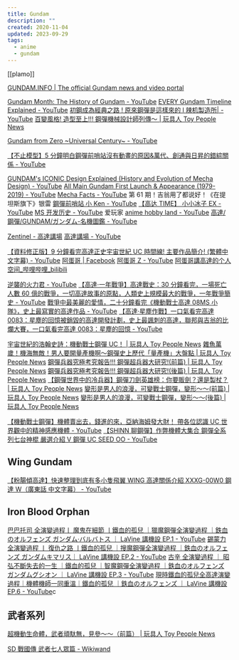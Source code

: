 ```yaml
---
title: Gundam
description: ""
created: 2020-11-04
updated: 2023-09-29
tags:
  - anime
  - gundam
---
```


[[plamo]]

[GUNDAM.INFO | The official Gundam news and video portal](https://hk.gundam.info/)

[Gundam Month: The History of Gundam - YouTube](https://www.youtube.com/watch?v=v3u2OjO1xOA)
[EVERY Gundam Timeline Explained - YouTube](https://www.youtube.com/watch?v=7mspCHH9uZ0&t=0s)
[初鋼成為經典之路 ! 原來鋼彈是這樣來的 l 辣机製造所| - YouTube](https://www.youtube.com/watch?v=QGeioKBNrls)
[百變風格! 造型至上!!! 鋼彈機械設計師列傳～ | 玩具人 Toy People News](https://www.toy-people.com/?p=30602)

[Gundam from Zero ~Universal Century~ - YouTube](https://www.youtube.com/watch?v=mj3zDGgFRXw)

[【不止模型】5 分鐘明白鋼彈前哨站沒有動畫的原因&萬代、創通與日昇的錯綜關係 - YouTube](https://www.youtube.com/watch?v=fj2tJv-O7HU)

[GUNDAM's ICONIC Design Explained (History and Evolution of Mecha Design) - YouTube](https://www.youtube.com/watch?v=-5gz6imnITc)
[All Main Gundam First Launch & Appearance (1979-2019) - YouTube](https://www.youtube.com/watch?v=5bU5sk81rG8)
[Mecha Facts - YouTube](https://www.youtube.com/playlist?list=PLH7RuLqXOxdcpMQmSZSgg8S2YpyD_j3PD)
第 61 期！吉翁用了都说好！《在提坦斯旗下》银雷
[鋼彈前哨站 小 Ken - YouTube](https://www.youtube.com/user/adsl2x/videos)
[【高达 TIME】 小小冰子 EX - YouTube](https://www.youtube.com/channel/UCYNCRnYr2stiwVw2TnTl4qA/search?query=%E3%80%90%E9%AB%98%E8%BE%BETIME%E3%80%91)
[MS 开发历史 - YouTube](https://www.youtube.com/playlist?list=PLutfmPd-jr58_NuQDkUpGTSHDRkGWJdzm) 爱玩家
[anime hobby land - YouTube](https://www.youtube.com/channel/UCxZF9ifFwsBrVv2hr085Qiw)
[高達/鋼彈/GUNDAM/ガンダム-名機圖鑑 - YouTube](https://www.youtube.com/playlist?list=PLCgEruUGtrCGa8oMa8AP1YBMHlhdflyS9)

[Zentinel - 高達講場](https://www.zentinelhk.com/blog/singblog)
[高達講場 - YouTube](https://www.youtube.com/playlist?list=PLW60DZ3uw-7tZsUd8M5fy-lM1vQiOqhHd)

[【資料修正版】9 分鐘看完高達正史宇宙世紀 UC 時間線! 主要作品簡介! (繁體中文字幕) - YouTube](https://www.youtube.com/watch?v=GoLsqo4WZWk)
[阿蛋哥 | Facebook](https://www.facebook.com/%E9%98%BF%E8%9B%8B%E5%93%A5-103766332056350/)
[阿蛋哥 Z - YouTube](https://www.youtube.com/@BroDanZ)
[阿蛋哥講高達的个人空间\_哔哩哔哩\_bilibili](https://space.bilibili.com/1029093021?from=search)

[逆襲的火力君 - YouTube](https://www.youtube.com/@Gundam_Home)
[【高達·一年戰爭】高達戰史：30 分鐘看完，一場死亡人數 60 億的戰爭，一切高達故事的原點，人類史上規模最大的戰爭，一年戰爭簡史 - YouTube](https://www.youtube.com/watch?v=9-HffgPWFjI)
[戰爭中最美麗的愛情，二十分鐘看完《機動戰士高達 08MS 小隊》，史上最寫實的高達作品 - YouTube](https://www.youtube.com/watch?v=gZGI4FCPYnU)
[【高達·星塵作戰】一口氣看完高達 0083：星塵的回憶被銷毀的高達開發計劃，史上最諷刺的高達，聯邦與吉翁的比爛大賽，一口氣看完高達 0083：星塵的回憶 - YouTube](https://www.youtube.com/watch?v=tJYud0vuLUI)

[宇宙世紀的浩翰史詩：機動戰士鋼彈 UC！ | 玩具人 Toy People News](https://www.toy-people.com/?p=25529)
[雜魚萬歲！機海無敵！男人要開量產機啊～鋼彈史上歷代「量產機」大盤點 | 玩具人 Toy People News](https://www.toy-people.com/?p=42280)
[鋼彈兵器究極考究報告!!! 鋼彈超兵器大研究!(前篇) | 玩具人 Toy People News](https://www.toy-people.com/?p=29974)
[鋼彈兵器究極考究報告!!! 鋼彈超兵器大研究!(後篇) | 玩具人 Toy People News](https://www.toy-people.com/?p=30274)
[【鋼彈世界中的冷兵器】鋼彈刀劍英雄榜：你要販劍？還是製杖？ | 玩具人 Toy People News](https://www.toy-people.com/?p=33065)
[變形是男人的浪漫，可變戰士鋼彈，變形～～(前篇) | 玩具人 Toy People News](https://www.toy-people.com/?p=28741)
[變形是男人的浪漫，可變戰士鋼彈，變形～～(後篇) | 玩具人 Toy People News](https://www.toy-people.com/?p=29035)

[【機動戰士鋼彈】機體賣出去，錢進的來，亞納海姆發大財！ 帶各位認識 UC 世界觀中的精神感應機體 - YouTube](https://www.youtube.com/watch?v=CmhLVwWP)
[【SHINN 聊鋼彈】作弊機體大集合 鋼彈全系列七台神棍 嚴選介紹 V 鋼彈 UC SEED OO - YouTube](https://www.youtube.com/watch?v=xUj9bHGSs-0)

## Wing Gundam

[【粉腸傾高達】快速整理到底有多小隻飛翼 WING 高達關係介紹 XXXG-00W0 鋼達 W（廣東話 中文字幕） - YouTube](https://www.youtube.com/watch?v=eucCoCA6xFM)

## Iron Blood Orphan

[巴巴托司 全演變過程丨 魔鬼在細節 丨鐵血的孤兒 ｜獵魔鋼彈全演變過程 ｜鉄血のオルフェンズ ガンダム·バルバトス ｜ LaVine 講機設 EP.1 - YouTube](https://www.youtube.com/watch?v=SaWxaU7oUmI)
[錫蒙力 全演變過程 丨 復仇之路 丨鐵血的孤兒 ｜搜魔鋼彈全演變過程 ｜鉄血のオルフェンズ ガンダムキマリス｜ LaVine 講機設 EP.2 - YouTube](https://www.youtube.com/watch?v=RXhAr10ln-E)
[古辛 全演變過程 ｜ 昭弘不斷失去的一生 ｜鐵血的孤兒 ｜智魔鋼彈全演變過程 ｜鉄血のオルフェンズ ガンダムグシオン ｜ LaVine 講機設 EP.3 - YouTube](https://www.youtube.com/watch?v=RiiWR-i_PL8)
[現時鐵血的孤兒全高達演變過程｜機體機師一同重溫｜鐵血的孤兒 ｜鉄血のオルフェンズ ｜ LaVine 講機設 EP.6 - YouTube](https://www.youtube.com/watch?v=RtpHoVi-JI4)c

## 武者系列

[超機動生命體，武者頑馱無，見參～～（前篇） | 玩具人 Toy People News](https://www.toy-people.com/?p=27381)

[SD 戰國傳 武者七人眾篇 - Wikiwand](https://www.wikiwand.com/zh-hant/SD%E6%88%B0%E5%9C%8B%E5%82%B3_%E6%AD%A6%E8%80%85%E4%B8%83%E4%BA%BA%E7%9C%BE%E7%AF%87)
